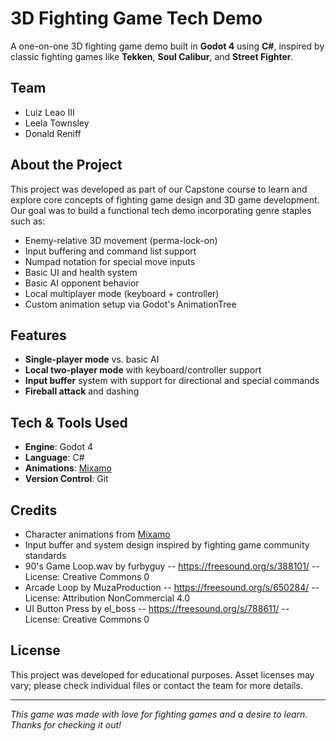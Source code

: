 # 3D Fighting Game Tech Demo

A one-on-one 3D fighting game demo built in **Godot 4** using **C#**, inspired by classic fighting games like **Tekken**, **Soul Calibur**, and **Street Fighter**.

## Team

- Luiz Leao III  
- Leela Townsley  
- Donald Reniff  

## About the Project

This project was developed as part of our Capstone course to learn and explore core concepts of fighting game design and 3D game development. Our goal was to build a functional tech demo incorporating genre staples such as:

- Enemy-relative 3D movement (perma-lock-on)
- Input buffering and command list support
- Numpad notation for special move inputs
- Basic UI and health system
- Basic AI opponent behavior
- Local multiplayer mode (keyboard + controller)
- Custom animation setup via Godot's AnimationTree

## Features

- **Single-player mode** vs. basic AI
- **Local two-player mode** with keyboard/controller support
- **Input buffer** system with support for directional and special commands
- **Fireball attack** and dashing

## Tech & Tools Used

- **Engine**: Godot 4
- **Language**: C#
- **Animations**: [Mixamo](https://www.mixamo.com/)
- **Version Control**: Git

## Credits

- Character animations from [Mixamo](https://www.mixamo.com/)
- Input buffer and system design inspired by fighting game community standards
- 90's Game Loop.wav by furbyguy -- https://freesound.org/s/388101/ -- License: Creative Commons 0
- Arcade Loop by MuzaProduction -- https://freesound.org/s/650284/ -- License: Attribution NonCommercial 4.0
- UI Button Press by el_boss -- https://freesound.org/s/788611/ -- License: Creative Commons 0

## License

This project was developed for educational purposes. Asset licenses may vary; please check individual files or contact the team for more details.

---

*This game was made with love for fighting games and a desire to learn. Thanks for checking it out!*
